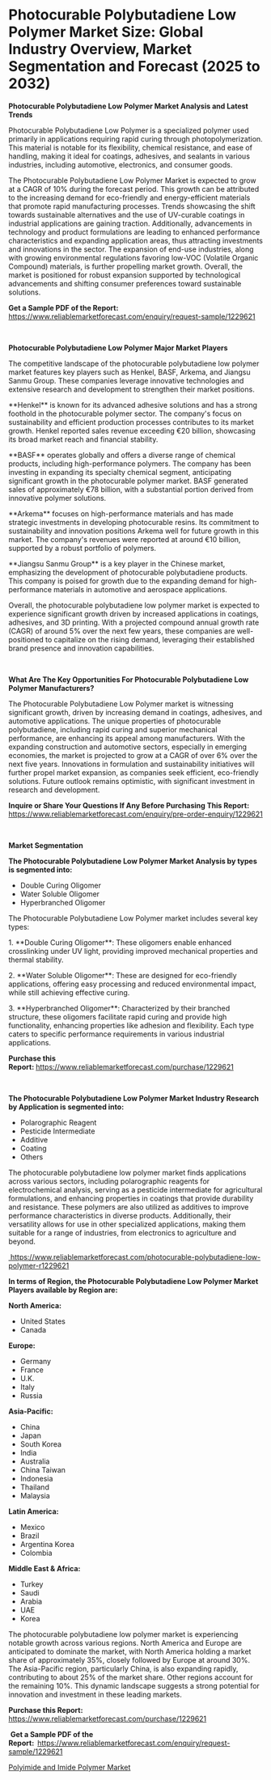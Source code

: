 <p><h1>Photocurable Polybutadiene Low Polymer Market Size: Global Industry Overview, Market Segmentation and Forecast (2025 to 2032)</h1></p><p><strong>Photocurable Polybutadiene Low Polymer Market Analysis and Latest Trends</strong></p>
<p><p>Photocurable Polybutadiene Low Polymer is a specialized polymer used primarily in applications requiring rapid curing through photopolymerization. This material is notable for its flexibility, chemical resistance, and ease of handling, making it ideal for coatings, adhesives, and sealants in various industries, including automotive, electronics, and consumer goods. </p><p>The Photocurable Polybutadiene Low Polymer Market is expected to grow at a CAGR of 10% during the forecast period. This growth can be attributed to the increasing demand for eco-friendly and energy-efficient materials that promote rapid manufacturing processes. Trends showcasing the shift towards sustainable alternatives and the use of UV-curable coatings in industrial applications are gaining traction. Additionally, advancements in technology and product formulations are leading to enhanced performance characteristics and expanding application areas, thus attracting investments and innovations in the sector. The expansion of end-use industries, along with growing environmental regulations favoring low-VOC (Volatile Organic Compound) materials, is further propelling market growth. Overall, the market is positioned for robust expansion supported by technological advancements and shifting consumer preferences toward sustainable solutions.</p></p>
<p><strong>Get a Sample PDF of the Report:&nbsp;</strong> <a href="https://www.reliablemarketforecast.com/enquiry/request-sample/1229621?utm_campaign=2950&utm_medium=2&utm_source=Github&utm_content=ia&utm_term=03042025&utm_id=photocurable-polybutadiene-low-polymer">https://www.reliablemarketforecast.com/enquiry/request-sample/1229621</a></p>
<p>&nbsp;</p>
<p><strong>Photocurable Polybutadiene Low Polymer Major Market Players</strong></p>
<p><p>The competitive landscape of the photocurable polybutadiene low polymer market features key players such as Henkel, BASF, Arkema, and Jiangsu Sanmu Group. These companies leverage innovative technologies and extensive research and development to strengthen their market positions.</p><p>**Henkel** is known for its advanced adhesive solutions and has a strong foothold in the photocurable polymer sector. The company's focus on sustainability and efficient production processes contributes to its market growth. Henkel reported sales revenue exceeding €20 billion, showcasing its broad market reach and financial stability.</p><p>**BASF** operates globally and offers a diverse range of chemical products, including high-performance polymers. The company has been investing in expanding its specialty chemical segment, anticipating significant growth in the photocurable polymer market. BASF generated sales of approximately €78 billion, with a substantial portion derived from innovative polymer solutions.</p><p>**Arkema** focuses on high-performance materials and has made strategic investments in developing photocurable resins. Its commitment to sustainability and innovation positions Arkema well for future growth in this market. The company's revenues were reported at around €10 billion, supported by a robust portfolio of polymers.</p><p>**Jiangsu Sanmu Group** is a key player in the Chinese market, emphasizing the development of photocurable polybutadiene products. This company is poised for growth due to the expanding demand for high-performance materials in automotive and aerospace applications.</p><p>Overall, the photocurable polybutadiene low polymer market is expected to experience significant growth driven by increased applications in coatings, adhesives, and 3D printing. With a projected compound annual growth rate (CAGR) of around 5% over the next few years, these companies are well-positioned to capitalize on the rising demand, leveraging their established brand presence and innovation capabilities.</p></p>
<p>&nbsp;</p>
<p><strong>What Are The Key Opportunities For Photocurable Polybutadiene Low Polymer Manufacturers?</strong></p>
<p><p>The Photocurable Polybutadiene Low Polymer market is witnessing significant growth, driven by increasing demand in coatings, adhesives, and automotive applications. The unique properties of photocurable polybutadiene, including rapid curing and superior mechanical performance, are enhancing its appeal among manufacturers. With the expanding construction and automotive sectors, especially in emerging economies, the market is projected to grow at a CAGR of over 6% over the next five years. Innovations in formulation and sustainability initiatives will further propel market expansion, as companies seek efficient, eco-friendly solutions. Future outlook remains optimistic, with significant investment in research and development.</p></p>
<p><strong>Inquire or Share Your Questions If Any Before Purchasing This Report:</strong> <a href="https://www.reliablemarketforecast.com/enquiry/pre-order-enquiry/1229621?utm_campaign=2950&utm_medium=2&utm_source=Github&utm_content=ia&utm_term=03042025&utm_id=photocurable-polybutadiene-low-polymer">https://www.reliablemarketforecast.com/enquiry/pre-order-enquiry/1229621</a></p>
<p>&nbsp;</p>
<p><strong>Market Segmentation</strong></p>
<p><strong>The Photocurable Polybutadiene Low Polymer Market Analysis by types is segmented into:</strong></p>
<p><ul><li>Double Curing Oligomer</li><li>Water Soluble Oligomer</li><li>Hyperbranched Oligomer</li></ul></p>
<p><p>The Photocurable Polybutadiene Low Polymer market includes several key types: </p><p>1. **Double Curing Oligomer**: These oligomers enable enhanced crosslinking under UV light, providing improved mechanical properties and thermal stability. </p><p>2. **Water Soluble Oligomer**: These are designed for eco-friendly applications, offering easy processing and reduced environmental impact, while still achieving effective curing. </p><p>3. **Hyperbranched Oligomer**: Characterized by their branched structure, these oligomers facilitate rapid curing and provide high functionality, enhancing properties like adhesion and flexibility. Each type caters to specific performance requirements in various industrial applications.</p></p>
<p><strong>Purchase this Report:&nbsp;</strong><a href="https://www.reliablemarketforecast.com/purchase/1229621?utm_campaign=2950&utm_medium=2&utm_source=Github&utm_content=ia&utm_term=03042025&utm_id=photocurable-polybutadiene-low-polymer">https://www.reliablemarketforecast.com/purchase/1229621</a></p>
<p>&nbsp;</p>
<p><strong>The Photocurable Polybutadiene Low Polymer Market Industry Research by Application is segmented into:</strong></p>
<p><ul><li>Polarographic Reagent</li><li>Pesticide Intermediate</li><li>Additive</li><li>Coating</li><li>Others</li></ul></p>
<p><p>The photocurable polybutadiene low polymer market finds applications across various sectors, including polarographic reagents for electrochemical analysis, serving as a pesticide intermediate for agricultural formulations, and enhancing properties in coatings that provide durability and resistance. These polymers are also utilized as additives to improve performance characteristics in diverse products. Additionally, their versatility allows for use in other specialized applications, making them suitable for a range of industries, from electronics to agriculture and beyond.</p></p>
<p><a href="https://www.reliablemarketforecast.com/photocurable-polybutadiene-low-polymer-r1229621?utm_campaign=2950&utm_medium=2&utm_source=Github&utm_content=ia&utm_term=03042025&utm_id=photocurable-polybutadiene-low-polymer">&nbsp;https://www.reliablemarketforecast.com/photocurable-polybutadiene-low-polymer-r1229621</a></p>
<p><strong>In terms of Region, the Photocurable Polybutadiene Low Polymer Market Players available by Region are:</strong></p>
<p>
    <p> <strong> North America: </strong>
        <ul>
            <li>United States</li>
            <li>Canada</li>
        </ul>
        </p> 
    <p> <strong> Europe: </strong>
        <ul>
            <li>Germany</li>
            <li>France</li>
            <li>U.K.</li>
            <li>Italy</li>
            <li>Russia</li>
        </ul>
        </p> 
    <p> <strong> Asia-Pacific: </strong>
        <ul>
            <li>China</li>
            <li>Japan</li>
            <li>South Korea</li>
            <li>India</li>
            <li>Australia</li>
            <li>China Taiwan</li>
            <li>Indonesia</li>
            <li>Thailand</li>
            <li>Malaysia</li>
        </ul>
        </p> 
    <p> <strong> Latin America: </strong>
        <ul>
            <li>Mexico</li>
            <li>Brazil</li>
            <li>Argentina Korea</li>
            <li>Colombia</li>
        </ul>
        </p> 
    <p> <strong> Middle East & Africa: </strong>
        <ul>
            <li>Turkey</li>
            <li>Saudi</li>
            <li>Arabia</li>
            <li>UAE</li>
            <li>Korea</li>
        </ul>
    </p>
    </p>
<p><p>The photocurable polybutadiene low polymer market is experiencing notable growth across various regions. North America and Europe are anticipated to dominate the market, with North America holding a market share of approximately 35%, closely followed by Europe at around 30%. The Asia-Pacific region, particularly China, is also expanding rapidly, contributing to about 25% of the market share. Other regions account for the remaining 10%. This dynamic landscape suggests a strong potential for innovation and investment in these leading markets.</p></p>
<p><strong>Purchase this Report: </strong><a href="https://www.reliablemarketforecast.com/purchase/1229621?utm_campaign=2950&utm_medium=2&utm_source=Github&utm_content=ia&utm_term=03042025&utm_id=photocurable-polybutadiene-low-polymer">https://www.reliablemarketforecast.com/purchase/1229621</a></p>
<p>&nbsp;<strong>Get a Sample PDF of the Report:&nbsp;&nbsp;</strong><a href="https://www.reliablemarketforecast.com/enquiry/request-sample/1229621?utm_campaign=2950&utm_medium=2&utm_source=Github&utm_content=ia&utm_term=03042025&utm_id=photocurable-polybutadiene-low-polymer">https://www.reliablemarketforecast.com/enquiry/request-sample/1229621</a></p>
<p><strong></strong></p>
<p><p><a href="https://github.com/sapsaidamary/Market-Research-Report-List-1/blob/main/polyimide-and-imide-polymer-market.md?utm_campaign=2950&utm_medium=2&utm_source=Github&utm_content=ia&utm_term=03042025&utm_id=photocurable-polybutadiene-low-polymer">Polyimide and Imide Polymer Market</a></p></p>